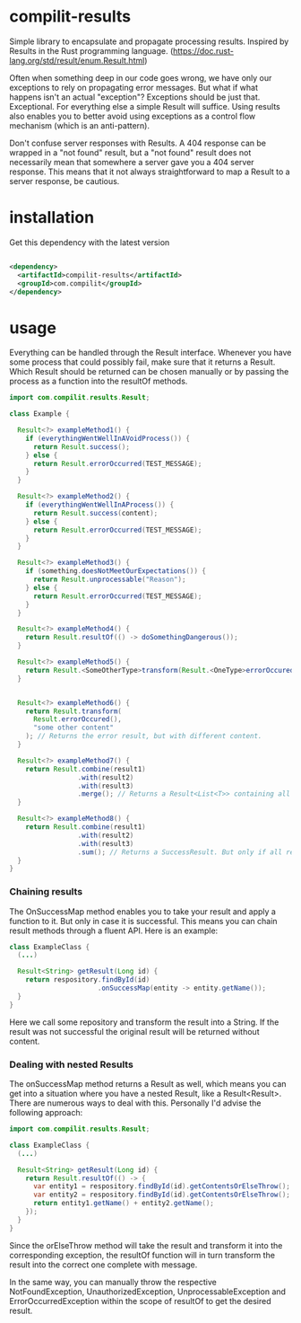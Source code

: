 # compilit-results

Simple library to encapsulate and propagate processing results. Inspired by Results in the Rust
programming
language. (https://doc.rust-lang.org/std/result/enum.Result.html)

Often when something deep in our code goes wrong, we have only our exceptions to rely on propagating
error messages. But
what if what happens isn't an actual "exception"? Exceptions should be just that. Exceptional. For
everything else a
simple Result will suffice. Using results also enables you to better avoid using exceptions as a
control flow
mechanism (which is an anti-pattern).

Don't confuse server responses with Results. A 404 response can be wrapped in a "not found" result,
but a "not found"
result does not necessarily mean that somewhere a server gave you a 404 server response. This means
that it not always
straightforward to map a Result to a server response, be cautious.

# installation

Get this dependency with the latest version

```xml

<dependency>
  <artifactId>compilit-results</artifactId>
  <groupId>com.compilit</groupId>
</dependency>
```

# usage

Everything can be handled through the Result interface. Whenever you have some process that could
possibly fail, make
sure that it returns a Result. Which Result should be returned can be chosen manually or by passing
the process as a
function into the resultOf methods.

```java
import com.compilit.results.Result;

class Example {

  Result<?> exampleMethod1() {
    if (everythingWentWellInAVoidProcess()) {
      return Result.success();
    } else {
      return Result.errorOccurred(TEST_MESSAGE);
    }
  }

  Result<?> exampleMethod2() {
    if (everythingWentWellInAProcess()) {
      return Result.success(content);
    } else {
      return Result.errorOccurred(TEST_MESSAGE);
    }
  }

  Result<?> exampleMethod3() {
    if (something.doesNotMeetOurExpectations()) {
      return Result.unprocessable("Reason");
    } else {
      return Result.errorOccurred(TEST_MESSAGE);
    }
  }

  Result<?> exampleMethod4() {
    return Result.resultOf(() -> doSomethingDangerous());
  }

  Result<?> exampleMethod5() {
    return Result.<SomeOtherType>transform(Result.<OneType>errorOccured()); // Returns the error result, but without content.
  }


  Result<?> exampleMethod6() {
    return Result.transform(
      Result.errorOccured(),
      "some other content"
    ); // Returns the error result, but with different content.
  }

  Result<?> exampleMethod7() {
    return Result.combine(result1)
                 .with(result2)
                 .with(result3)
                 .merge(); // Returns a Result<List<T>> containing all contents. But only if all results were successful.
  }

  Result<?> exampleMethod8() {
    return Result.combine(result1)
                 .with(result2)
                 .with(result3)
                 .sum(); // Returns a SuccessResult. But only if all results were successful.
  }
}

```

### Chaining results

The OnSuccessMap method enables you to take your result and apply a function to it. But only in case
it is successful. This means you can chain result methods through a fluent API. Here is an example:

```java
class ExampleClass {
  (...)

  Result<String> getResult(Long id) {
    return respository.findById(id)
                      .onSuccessMap(entity -> entity.getName());
  }
}
```

Here we call some repository and transform the result into a String. If the result was not
successful the original result will be returned without content.

### Dealing with nested Results

The onSuccessMap method returns a Result as well, which means you can get into a situation where you
have a nested Result, like a Result<Result<String>>. There are numerous ways to deal with this.
Personally I'd advise the following approach:

```java
import com.compilit.results.Result;

class ExampleClass {
  (...)

  Result<String> getResult(Long id) {
    return Result.resultOf(() -> {
      var entity1 = respository.findById(id).getContentsOrElseThrow(); //would otherwise return a Result
      var entity2 = respository.findById(id).getContentsOrElseThrow(); //would otherwise return a Result
      return entity1.getName() + entity2.getName();
    });
  }
}
```

Since the orElseThrow method will take the result and transform it into the corresponding exception,
the resultOf function will in turn transform the result into the correct one complete with message.

In the same way, you can manually throw the respective NotFoundException, UnauthorizedException,
UnprocessableException and ErrorOccurredException within the scope of resultOf to get the desired
result.